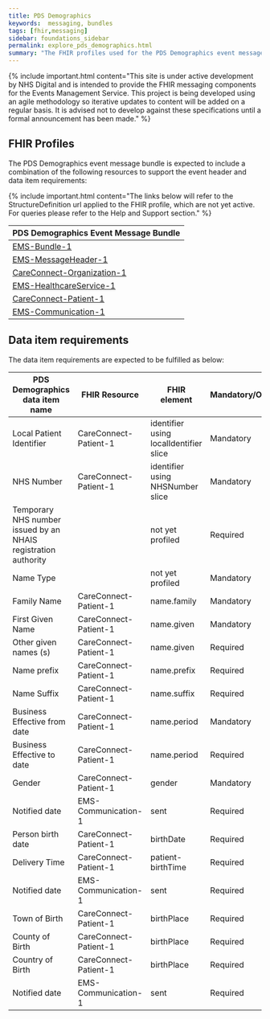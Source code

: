```yaml
---
title: PDS Demographics
keywords:  messaging, bundles
tags: [fhir,messaging]
sidebar: foundations_sidebar
permalink: explore_pds_demographics.html
summary: "The FHIR profiles used for the PDS Demographics event message bundle"
---
```


{% include important.html content="This site is under active development by NHS Digital and is intended to provide the FHIR messaging components for the Events Management Service. This project is being developed using an agile methodology so iterative updates to content will be added on a regular basis. It is advised not to develop against these specifications until a formal announcement has been made." %}

## FHIR Profiles ##

The PDS Demographics event message bundle is expected to include a combination of the following resources to support the event header and data item requirements:

{% include important.html content="The links below will refer to the StructureDefinition url applied to the FHIR profile, which are not yet active. For queries please refer to the Help and Support section." %} 

| PDS Demographics Event Message Bundle |
|---------------------------------------|
| [EMS-Bundle-1](https://fhir.nhs.uk/STU3/StructureDefinition/EMS-Bundle-1)                              |
| [EMS-MessageHeader-1](https://fhir.nhs.uk/STU3/StructureDefinition/EMS-MessageHeader-1)                       |
| [CareConnect-Organization-1](https://fhir.hl7.org.uk/STU3/StructureDefinition/CareConnect-Organization-1)                |
| [EMS-HealthcareService-1](https://fhir.nhs.uk/STU3/StructureDefinition/EMS-HealthcareService-1)                   |
| [CareConnect-Patient-1](https://fhir.hl7.org.uk/STU3/StructureDefinition/CareConnect-Patient-1)                     |
| [EMS-Communication-1](https://fhir.nhs.uk/STU3/StructureDefinition/EMS-Communication-1)                       |

## Data item requirements  ##

The data item requirements are expected to be fulfilled as below:

| PDS Demographics data item name                                       | FHIR Resource         | FHIR element                           | Mandatory/Optional/Required |
|----------------------------------------------------------------|-----------------------|----------------------------------------|-----------------------------|
| Local Patient Identifier                                       | CareConnect-Patient-1 | identifier using localIdentifier slice | Mandatory                   |
| NHS Number                                                     | CareConnect-Patient-1 | identifier using NHSNumber slice       | Mandatory                   |
| Temporary NHS number issued by an NHAIS registration authority |                       | not yet profiled                       | Required                    |
| Name Type                                                      |                       | not yet profiled                       | Mandatory                   |
| Family Name                                                    | CareConnect-Patient-1 | name.family                            | Mandatory                   |
| First Given Name                                               | CareConnect-Patient-1 | name.given                             | Mandatory                   |
| Other given names (s)                                          | CareConnect-Patient-1 | name.given                             | Required                    |
| Name prefix                                                    | CareConnect-Patient-1 | name.prefix                            | Required                    |
| Name Suffix                                                    | CareConnect-Patient-1 | name.suffix                            | Required                    |
| Business Effective from date                                   | CareConnect-Patient-1 | name.period                            | Mandatory                   |
| Business Effective to date                                     | CareConnect-Patient-1 | name.period                            | Required                    |
| Gender                                                         | CareConnect-Patient-1 | gender                                 | Mandatory                   |
| Notified date                                                  | EMS-Communication-1   | sent                                   | Required                    |
| Person birth date                                              | CareConnect-Patient-1 | birthDate                              | Required                    |
| Delivery Time                                                  | CareConnect-Patient-1 | patient-birthTime                      | Required                    |
| Notified date                                                  | EMS-Communication-1   | sent                                   | Required                    |
| Town of Birth                                                  | CareConnect-Patient-1 | birthPlace                             | Required                    |
| County of Birth                                                | CareConnect-Patient-1 | birthPlace                             | Required                    |
| Country of Birth                                               | CareConnect-Patient-1 | birthPlace                             | Required                    |
| Notified date                                                  | EMS-Communication-1   | sent                                   | Required                    |









